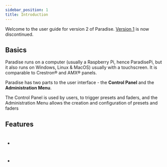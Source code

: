 ```yaml
---
sidebar_position: 1
title: Introduction
---
```


Welcome to the user guide for version 2 of Paradise. [Version 1](/v1) is now discontinued. 

## Basics

Paradise runs on a computer (usually a Raspberry Pi, hence ParadisePi, but it also runs on Windows, Linux & MacOS) usually with a touchscreen. It is comparable to Crestron® and AMX® panels.

Paradise has two parts to the user interface - the **Control Panel** and the **Administration Menu**. 

The Control Panel is used by users, to trigger presets and faders, and the Administration Menu allows the creation and configuration of presets and faders

## Features

 - #
 - #
